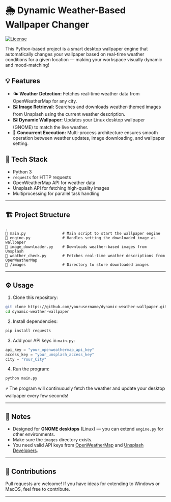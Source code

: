 # 🌦️ Dynamic Weather-Based Wallpaper Changer


[![License](https://img.shields.io/badge/license-MIT-blue.svg)](LICENSE)


This Python-based project is a smart desktop wallpaper engine that automatically changes your wallpaper based on real-time weather conditions for a given location — making your workspace visually dynamic and mood-matching!

## 💡 Features

- 🌤 **Weather Detection:** Fetches real-time weather data from OpenWeatherMap for any city.
- 🖼 **Image Retrieval:** Searches and downloads weather-themed images from Unsplash using the current weather description.
- 🖼 **Dynamic Wallpaper:** Updates your Linux desktop wallpaper (GNOME) to match the live weather.
- 🔄 **Concurrent Execution:** Multi-process architecture ensures smooth operation between weather updates, image downloading, and wallpaper setting.

## 🧰 Tech Stack

- Python 3
- `requests` for HTTP requests
- OpenWeatherMap API for weather data
- Unsplash API for fetching high-quality images
- Multiprocessing for parallel task handling

---

## 🏗️ Project Structure

```
.
🔹 main.py                # Main script to start the wallpaper engine
🔹 engine.py              # Handles setting the downloaded image as wallpaper
🔹 image_downloader.py    # Downloads weather-based images from Unsplash
🔹 weather_check.py       # Fetches real-time weather descriptions from OpenWeatherMap
🔹 /images                # Directory to store downloaded images
```

---

## ⚙️ Usage

1. Clone this repository:

```bash
git clone https://github.com/yourusername/dynamic-weather-wallpaper.git
cd dynamic-weather-wallpaper
```

2. Install dependencies:

```bash
pip install requests
```

3. Add your API keys in `main.py`:

```python
api_key = "your_openweathermap_api_key"
access_key = "your_unsplash_access_key"
city = "Your_City"
```

4. Run the program:

```bash
python main.py
```

⚡ The program will continuously fetch the weather and update your desktop wallpaper every few seconds!

---

## 🚨 Notes

- Designed for **GNOME desktops** (Linux) — you can extend `engine.py` for other environments.
- Make sure the `images` directory exists.
- You need valid API keys from [OpenWeatherMap](https://openweathermap.org/) and [Unsplash Developers](https://unsplash.com/developers).

---

## 🤝 Contributions

Pull requests are welcome! If you have ideas for extending to Windows or MacOS, feel free to contribute.

---
<!--
## 📜 License

[MIT](LICENSE) — free for personal and commercial use.
-->
